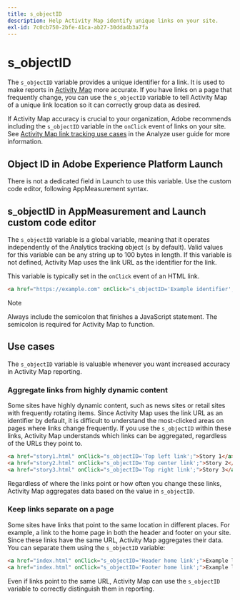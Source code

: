 ```yaml
---
title: s_objectID
description: Help Activity Map identify unique links on your site.
exl-id: 7c0cb750-2bfe-41ca-ab27-30dda4b3a7fa
---
```

# s_objectID

The `s_objectID` variable provides a unique identifier for a link. It is used to make reports in [Activity Map](/help/analyze/activity-map/activity-map.md) more accurate. If you have links on a page that frequently change, you can use the `s_objectID` variable to tell Activity Map of a unique link location so it can correctly group data as desired.

If Activity Map accuracy is crucial to your organization, Adobe recommends including the `s_objectID` variable in the `onClick` event of links on your site. See [Activity Map link tracking use cases](/help/analyze/activity-map/activitymap-link-tracking/activitymap-link-tracking-use-case.md) in the Analyze user guide for more information.

## Object ID in Adobe Experience Platform Launch

There is not a dedicated field in Launch to use this variable. Use the custom code editor, following AppMeasurement syntax.

## s_objectID in AppMeasurement and Launch custom code editor

The `s_objectID` variable is a global variable, meaning that it operates independently of the Analytics tracking object (`s` by default). Valid values for this variable can be any string up to 100 bytes in length. If this variable is not defined, Activity Map uses the link URL as the identifier for the link.

This variable is typically set in the `onClick` event of an HTML link.

```HTML
<a href="https://example.com" onClick="s_objectID='Example identifier';">Example link</a>
```

>[!NOTE]
>
>Always include the semicolon that finishes a JavaScript statement. The semicolon is required for Activity Map to function.

## Use cases

The `s_objectID` variable is valuable whenever you want increased accuracy in Activity Map reporting.

### Aggregate links from highly dynamic content

Some sites have highly dynamic content, such as news sites or retail sites with frequently rotating items. Since Activity Map uses the link URL as an identifier by default, it is difficult to understand the most-clicked areas on pages where links change frequently. If you use the `s_objectID` within these links, Activity Map understands which links can be aggregated, regardless of the URLs they point to.

```HTML
<a href="story1.html" onClick="s_objectID='Top left link';">Story 1</a>
<a href="story2.html" onClick="s_objectID='Top center link';">Story 2</a>
<a href="story3.html" onClick="s_objectID='Top right link';">Story 3</a>
```

Regardless of where the links point or how often you change these links, Activity Map aggregates data based on the value in `s_objectID`.

### Keep links separate on a page

Some sites have links that point to the same location in different places. For example, a link to the home page in both the header and footer on your site. Since these links have the same URL, Activity Map aggregates their data. You can separate them using the `s_objectID` variable:

```HTML
<a href="index.html" onClick="s_objectID='Header home link';">Example link in Header</a>
<a href="index.html" onClick="s_objectID='Footer home link';">Example link in Footer</a>
```

Even if links point to the same URL, Activity Map can use the `s_objectID` variable to correctly distinguish them in reporting.
